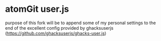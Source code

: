 # atomGit user.js

purpose of this fork will be to append some of my personal settings to the end of the excellent config provided by ghacksuserjs (https://github.com/ghacksuserjs/ghacks-user.js)
